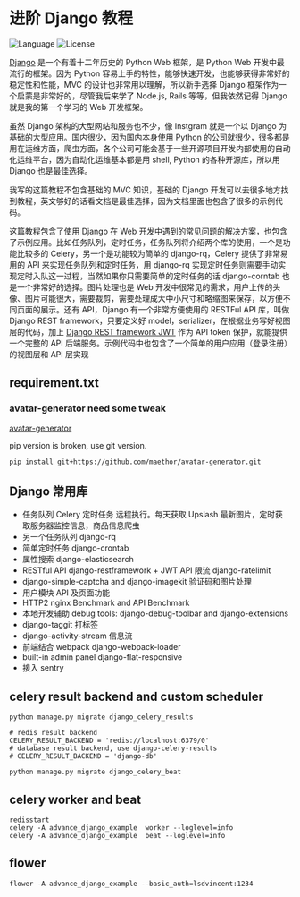 # 进阶 Django 教程
![Language](https://img.shields.io/badge/language-Python-blue.svg?style=flat-square) ![License](https://img.shields.io/badge/license-MIT-blue.svg?style=flat-square)

[Django](https://www.djangoproject.com/) 是一个有着十二年历史的 Python Web 框架，是 Python Web 开发中最流行的框架。因为 Python 容易上手的特性，能够快速开发，也能够获得非常好的稳定性和性能，MVC 的设计也非常用以理解，所以新手选择 Django 框架作为一个启蒙是非常好的，尽管我后来学了 Node.js, Rails 等等，但我依然记得 Django 就是我的第一个学习的 Web 开发框架。



虽然 Django 架构的大型网站和服务也不少，像 Instgram 就是一个以 Django 为基础的大型应用。国内很少，因为国内本身使用 Python 的公司就很少，很多都是用在运维方面，爬虫方面，各个公司可能会基于一些开源项目开发内部使用的自动化运维平台，因为自动化运维基本都是用 shell, Python 的各种开源库，所以用 Django 也是最佳选择。



我写的这篇教程不包含基础的 MVC 知识，基础的 Django 开发可以去很多地方找到教程，英文够好的话看文档是最佳选择，因为文档里面也包含了很多的示例代码。

这篇教程包含了使用 Django 在 Web 开发中遇到的常见问题的解决方案，也包含了示例应用。比如任务队列，定时任务，任务队列将介绍两个库的使用，一个是功能比较多的 Celery，另一个是功能较为简单的 django-rq，Celery 提供了非常易用的 API 来实现任务队列和定时任务，用 django-rq 实现定时任务则需要手动实现定时入队这一过程，当然如果你只需要简单的定时任务的话 django-corntab 也是一个非常好的选择。图片处理也是 Web 开发中很常见的需求，用户上传的头像、图片可能很大，需要裁剪，需要处理成大中小尺寸和略缩图来保存，以方便不同页面的展示。还有 API，Django 有一个非常方便使用的 RESTFul API 库，叫做 Django REST framework，只要定义好 model，serializer，在根据业务写好视图层的代码，加上 [Django REST framework JWT](http://getblimp.github.io/django-rest-framework-jwt/) 作为 API token 保护，就能提供一个完整的 API 后端服务。示例代码中也包含了一个简单的用户应用（登录注册）的视图层和 API 层实现




## requirement.txt

### avatar-generator need some tweak

[avatar-generator](https://github.com/maethor/avatar-generator)

pip version is broken, use git version.

```shell
pip install git+https://github.com/maethor/avatar-generator.git
```


## Django 常用库

* 任务队列 Celery 定时任务 远程执行。每天获取 Upslash 最新图片，定时获取服务器监控信息，商品信息爬虫
* 另一个任务队列 django-rq
* 简单定时任务 django-crontab
* 属性搜索 django-elasticsearch
* RESTful API django-restframework + JWT API 限流 django-ratelimit
* django-simple-captcha and django-imagekit 验证码和图片处理
* 用户模块 API 及页面功能
* HTTP2 nginx Benchmark and API Benchmark
* 本地开发辅助 debug tools: django-debug-toolbar and django-extensions
* django-taggit 打标签
* django-activity-stream 信息流
* 前端结合 webpack django-webpack-loader
* built-in admin panel django-flat-responsive
* 接入 sentry


## celery result backend and custom scheduler
```
python manage.py migrate django_celery_results

# redis result backend
CELERY_RESULT_BACKEND = 'redis://localhost:6379/0'
# database result backend, use django-celery-results
# CELERY_RESULT_BACKEND = 'django-db'

python manage.py migrate django_celery_beat
```


## celery worker and beat
```
redisstart
celery -A advance_django_example  worker --loglevel=info
celery -A advance_django_example  beat --loglevel=info
```


## flower
```
flower -A advance_django_example --basic_auth=lsdvincent:1234
```


